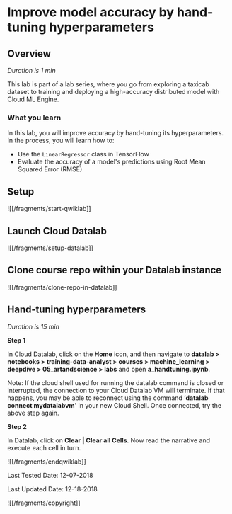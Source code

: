 # Improve model accuracy by hand-tuning hyperparameters


## Overview

*Duration is 1 min*


This lab is part of a lab series, where you go from exploring a taxicab dataset to training and deploying a high-accuracy distributed model with Cloud ML Engine.

### What you learn

In this lab, you will improve accuracy by hand-tuning its hyperparameters. In the process, you will learn how to:

* Use the `LinearRegressor` class in TensorFlow
* Evaluate the accuracy of a model's predictions using Root Mean Squared Error (RMSE)


## Setup

![[/fragments/start-qwiklab]]


## Launch Cloud Datalab


![[/fragments/setup-datalab]]


## Clone course repo within your Datalab instance


![[/fragments/clone-repo-in-datalab]]


## Hand-tuning hyperparameters

*Duration is 15 min*


__Step 1__

In Cloud Datalab, click on the __Home__ icon, and then navigate to __datalab \> notebooks \> training-data-analyst \> courses \> machine\_learning \> deepdive \> 05\_artandscience \> labs__ and open __a\_handtuning.ipynb__.

<aside class="warning"><p>Note: If the cloud shell used for running the datalab command is closed or interrupted, the connection to your Cloud Datalab VM will terminate. If that happens, you may be able to reconnect using the command ‘<strong>datalab connect mydatalabvm</strong>&#39; in your new Cloud Shell. Once connected, try the above step again.</p>
</aside>

__Step 2__

In Datalab, click on __Clear | Clear all Cells__. Now read the narrative and execute each cell in turn.


![[/fragments/endqwiklab]]

Last Tested Date: 12-07-2018

Last Updated Date: 12-18-2018

![[/fragments/copyright]]
